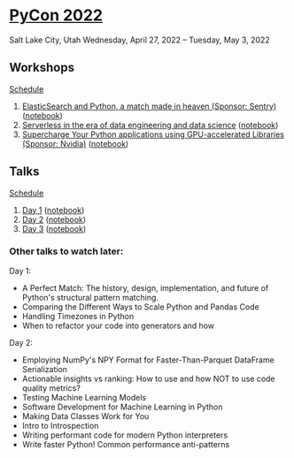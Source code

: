 # [PyCon 2022](https://us.pycon.org/2022/)

Salt Lake City, Utah
Wednesday, April 27, 2022 – Tuesday, May 3, 2022

## Workshops

[Schedule](https://us.pycon.org/2022/schedule/sponsor-workshops/)

1. [ElasticSearch and Python, a match made in heaven (Sponsor: Sentry)](workshop_005_ElasticSearch-and-Python.md) ([notebook](workshop_005_ElasticSearch-and-Python.ipynb))
1. [Serverless in the era of data engineering and data science](workshop_010_Serverless-in-the-era-of-data-engineering-and-data-science.md) ([notebook](workshop_010_Serverless-in-the-era-of-data-engineering-and-data-science.ipynb))
1. [Supercharge Your Python applications using GPU-accelerated Libraries (Sponsor: Nvidia)](workshop_015_Supercharge-your-Python-applications-using-GPU-accelerated-libraries.md) ([notebook](workshop_015_Supercharge-your-Python-applications-using-GPU-accelerated-libraries.ipynb))

## Talks

[Schedule](https://us.pycon.org/2022/schedule/talks/)

1. [Day 1](talks_005_day1.md) ([notebook](talks_005_day1.ipynb))
1. [Day 2](talks_010_day2.md) ([notebook](talks_010_day2.ipynb))
1. [Day 3](talks_015_day3.md) ([notebook](talks_015_day3.ipynb))

### Other talks to watch later:

Day 1:

- A Perfect Match: The history, design, implementation, and future of Python's structural pattern matching.
- Comparing the Different Ways to Scale Python and Pandas Code
- Handling Timezones in Python
- When to refactor your code into generators and how

Day 2:

- Employing NumPy's NPY Format for Faster-Than-Parquet DataFrame Serialization
- Actionable insights vs ranking: How to use and how NOT to use code quality metrics?
- Testing Machine Learning Models
- Software Development for Machine Learning in Python
- Making Data Classes Work for You
- Intro to Introspection
- Writing performant code for modern Python interpreters
- Write faster Python! Common performance anti-patterns
